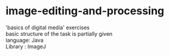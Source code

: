 # image-editing-and-processing
'basics of digital media' exercises <br>
basic structure of the task is partially given <br>
language: Java <br>
Library : ImageJ <br>
